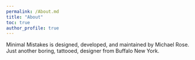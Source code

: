 ```yaml
---
permalink: /About.md
title: "About"
toc: true
author_profile: true
---
```


Minimal Mistakes is designed, developed, and maintained by Michael Rose. Just another boring, tattooed, designer from Buffalo New York.
